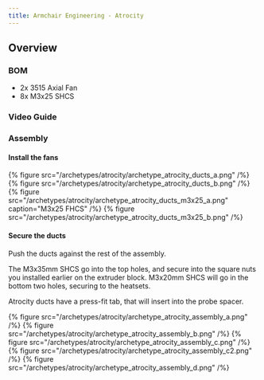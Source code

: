 ```yaml
---
title: Armchair Engineering - Atrocity
---
```


## Overview


### BOM
- 2x 3515 Axial Fan
- 8x M3x25 SHCS

### Video Guide


### Assembly

#### Install the fans
{% figure src="/archetypes/atrocity/archetype_atrocity_ducts_a.png" /%}
{% figure src="/archetypes/atrocity/archetype_atrocity_ducts_b.png" /%}
{% figure src="/archetypes/atrocity/archetype_atrocity_ducts_m3x25_a.png" caption="M3x25 FHCS" /%}
{% figure src="/archetypes/atrocity/archetype_atrocity_ducts_m3x25_b.png" /%}

#### Secure the ducts
Push the ducts against the rest of the assembly.

The M3x35mm SHCS go into the top holes, and secure into the square nuts you installed earlier on the extruder block.
M3x20mm SHCS will go in the bottom two holes, securing to the heatsets.

Atrocity ducts have a press-fit tab, that will insert into the probe spacer.

{% figure src="/archetypes/atrocity/archetype_atrocity_assembly_a.png" /%}
{% figure src="/archetypes/atrocity/archetype_atrocity_assembly_b.png" /%}
{% figure src="/archetypes/atrocity/archetype_atrocity_assembly_c.png" /%}
{% figure src="/archetypes/atrocity/archetype_atrocity_assembly_c2.png" /%}
{% figure src="/archetypes/atrocity/archetype_atrocity_assembly_d.png" /%}
